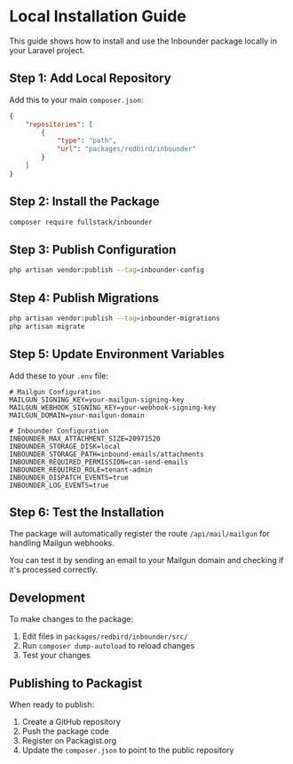 # Local Installation Guide

This guide shows how to install and use the Inbounder package locally in your Laravel project.

## Step 1: Add Local Repository

Add this to your main `composer.json`:

```json
{
    "repositories": [
        {
            "type": "path",
            "url": "packages/redbird/inbounder"
        }
    ]
}
```

## Step 2: Install the Package

```bash
composer require fullstack/inbounder
```

## Step 3: Publish Configuration

```bash
php artisan vendor:publish --tag=inbounder-config
```

## Step 4: Publish Migrations

```bash
php artisan vendor:publish --tag=inbounder-migrations
php artisan migrate
```

## Step 5: Update Environment Variables

Add these to your `.env` file:

```env
# Mailgun Configuration
MAILGUN_SIGNING_KEY=your-mailgun-signing-key
MAILGUN_WEBHOOK_SIGNING_KEY=your-webhook-signing-key
MAILGUN_DOMAIN=your-mailgun-domain

# Inbounder Configuration
INBOUNDER_MAX_ATTACHMENT_SIZE=20971520
INBOUNDER_STORAGE_DISK=local
INBOUNDER_STORAGE_PATH=inbound-emails/attachments
INBOUNDER_REQUIRED_PERMISSION=can-send-emails
INBOUNDER_REQUIRED_ROLE=tenant-admin
INBOUNDER_DISPATCH_EVENTS=true
INBOUNDER_LOG_EVENTS=true
```

## Step 6: Test the Installation

The package will automatically register the route `/api/mail/mailgun` for handling Mailgun webhooks.

You can test it by sending an email to your Mailgun domain and checking if it's processed correctly.

## Development

To make changes to the package:

1. Edit files in `packages/redbird/inbounder/src/`
2. Run `composer dump-autoload` to reload changes
3. Test your changes

## Publishing to Packagist

When ready to publish:

1. Create a GitHub repository
2. Push the package code
3. Register on Packagist.org
4. Update the `composer.json` to point to the public repository

